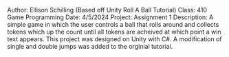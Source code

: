 Author: Ellison Schilling (Based off Unity Roll A Ball Tutorial)
Class: 410 Game Programming
Date: 4/5/2024
Project: Assignment 1
Description: A simple game in which the user controls a ball that rolls around and collects tokens which up the count until all tokens are acheived at which point a win text appears. 
This project was designed on Unity with C#. A modification of single and double jumps was added to the orginial tutorial. 
